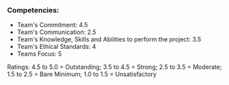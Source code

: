 ### Competencies:

- Team's Commitment: 4.5
- Team's Communication: 2.5
- Team's Knowledge, Skills and Abilities to perform the project: 3.5
- Team's Ethical Standards: 4
- Teams Focus: 5

Ratings: 4.5 to 5.0 = Outstanding; 3.5 to 4.5 = Strong; 2.5 to 3.5 = Moderate; 1.5 to 2.5 = Bare Minimum; 1.0 to 1.5 = Unsatisfactory

